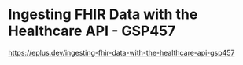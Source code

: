# Ingesting FHIR Data with the Healthcare API - GSP457

<https://eplus.dev/ingesting-fhir-data-with-the-healthcare-api-gsp457>